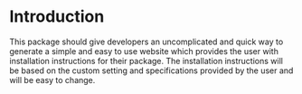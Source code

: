 # Introduction

This package should give developers an uncomplicated and quick way to generate a simple and easy to use website which provides the user with installation instructions for their package. The installation instructions will be based on the custom setting and specifications provided by the user and will be easy to change. 
